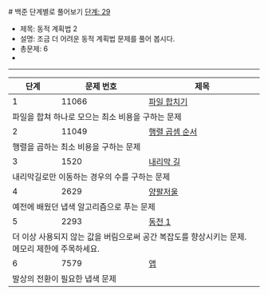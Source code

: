  # 백준 단계별로 풀어보기 [단계: 29](https://www.acmicpc.net/step/17)

- 제목: 동적 계획법 2
- 설명: 조금 더 어려운 동적 계획법 문제를 풀어 봅시다.
- 총문제: 6
- 
---

<p>
  <table>
    <thead><tr><th>단계</th><th>문제 번호</th><th>제목</th></tr></thead>
    <tbody>
      <tr><td>1</td><td>11066</td><td><a href="https://www.acmicpc.net/problem/11066">파일 합치기</a></td></tr>
      <tr><td colspan="3">파일을 합쳐 하나로 모으는 최소 비용을 구하는 문제</td></tr>
      <tr><td>2</td><td>11049</td><td><a href="https://www.acmicpc.net/problem/11049">행렬 곱셈 순서</a></td></tr>
      <tr><td colspan="3">행렬을 곱하는 최소 비용을 구하는 문제</td></tr>
      <tr><td>3</td><td>1520</td><td><a href="https://www.acmicpc.net/problem/1520">내리막 길</a></td></tr>
      <tr><td colspan="3">내리막길로만 이동하는 경우의 수를 구하는 문제</td></tr>
      <tr><td>4</td><td>2629</td><td><a href="https://www.acmicpc.net/problem/2629">양팔저울</a></td></tr>
      <tr><td colspan="3">예전에 배웠던 냅색 알고리즘으로 푸는 문제</td></tr>
      <tr><td>5</td><td>2293</td><td><a href="https://www.acmicpc.net/problem/2293">동전 1</a></td></tr>
      <tr><td colspan="3">더 이상 사용되지 않는 값을 버림으로써 공간 복잡도를 향상시키는 문제. 메모리 제한에 주목하세요.</td></tr>
      <tr><td>6</td><td>7579</td><td><a href="https://www.acmicpc.net/problem/7579">앱</a></td></tr>
      <tr><td colspan="3">발상의 전환이 필요한 냅색 문제</td></tr>
    </tbody>
  </table>
</p>
